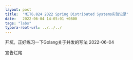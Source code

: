 ```yaml
---
layout: post
title:  "MIT6.824 2022 Spring Distributed Systems实验记录"
date:   2022-06-04 14:05:01 +0800
tags: "labs"
typora-root-url: ../../../
---
```




开坑，正好练习一下Golang关于并发的写法     2022-06-04



宣告烂尾
